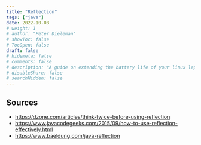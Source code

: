 ```yaml
---
title: "Reflection"
tags: ["java"]
date: 2022-10-08
# weight: 1
# author: "Peter Dieleman"
# showToc: false
# TocOpen: false
draft: false
# hidemeta: false
# comments: false
# description: "A guide on extending the battery life of your linux laptop"
# disableShare: false
# searchHidden: false
---
```


## Sources

- <https://dzone.com/articles/think-twice-before-using-reflection>
- <https://www.javacodegeeks.com/2015/09/how-to-use-reflection-effectively.html>
- <https://www.baeldung.com/java-reflection>
